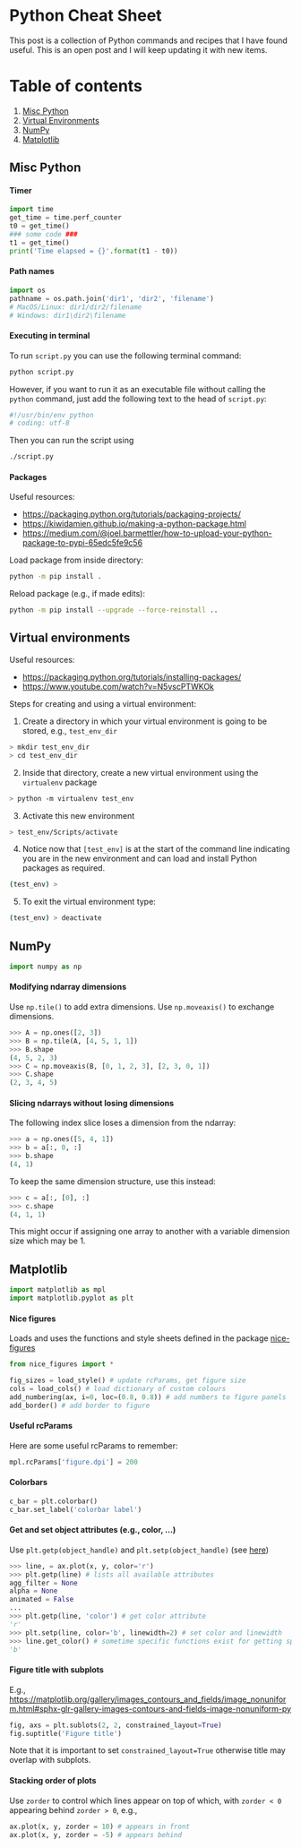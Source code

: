 # Python Cheat Sheet

This post is a collection of Python commands and recipes that I have found useful. This is an open post and I will keep updating it with new items.

# Table of contents
1. [Misc Python](#MiscPython)
2. [Virtual Environments](#VirtualEnvironments)
3. [NumPy](#NumPy)
4. [Matplotlib](#Matplotlib)

## Misc Python <a name="MiscPython"></a>

#### Timer

```python
import time
get_time = time.perf_counter
t0 = get_time()
### some code ###
t1 = get_time()
print('Time elapsed = {}'.format(t1 - t0))
```

#### Path names
```python
import os
pathname = os.path.join('dir1', 'dir2', 'filename')
# MacOS/Linux: dir1/dir2/filename
# Windows: dir1\dir2\filename
```

#### Executing in terminal
To run ```script.py``` you can use the following terminal command:
```bash
python script.py
```
However, if you want to run it as an executable file without calling the ```python``` command, just add the following text to the head of ```script.py```:
```python
#!/usr/bin/env python
# coding: utf-8
```
Then you can run the script using
```bash
./script.py
```

#### Packages
Useful resources:
- https://packaging.python.org/tutorials/packaging-projects/
- https://kiwidamien.github.io/making-a-python-package.html
- https://medium.com/@joel.barmettler/how-to-upload-your-python-package-to-pypi-65edc5fe9c56

Load package from inside directory:
```bash
python -m pip install .
```

Reload package (e.g., if made edits):
```bash
python -m pip install --upgrade --force-reinstall ..
```

## Virtual environments <a name="VirtualEnvironments"></a>
Useful resources:
- https://packaging.python.org/tutorials/installing-packages/
- https://www.youtube.com/watch?v=N5vscPTWKOk

Steps for creating and using a virtual environment:
1. Create a directory in which your virtual environment is going to be stored, e.g., ```test_env_dir```
```bash
> mkdir test_env_dir
> cd test_env_dir
```
2. Inside that directory, create a new virtual environment using the ```virtualenv``` package
```bash
> python -m virtualenv test_env
```
3. Activate this new environment
```bash
> test_env/Scripts/activate
```
4. Notice now that `[test_env]` is at the start of the command line indicating you are in the new environment and can load and install Python packages as required.
```bash
(test_env) >
```
5. To exit the virtual environment type:
```bash
(test_env) > deactivate
```


## NumPy <a name="NumPy"></a>
```python
import numpy as np
```

#### Modifying ndarray dimensions
Use ```np.tile()``` to add extra dimensions.
Use ```np.moveaxis()``` to exchange dimensions.
```python
>>> A = np.ones([2, 3])
>>> B = np.tile(A, [4, 5, 1, 1])
>>> B.shape
(4, 5, 2, 3)
>>> C = np.moveaxis(B, [0, 1, 2, 3], [2, 3, 0, 1])
>>> C.shape
(2, 3, 4, 5)
```

#### Slicing ndarrays without losing dimensions
The following index slice loses a dimension from the ndarray:
```python
>>> a = np.ones([5, 4, 1])
>>> b = a[:, 0, :]
>>> b.shape
(4, 1)
```
To keep the same dimension structure, use this instead:
```python
>>> c = a[:, [0], :]
>>> c.shape
(4, 1, 1)
```
This might occur if assigning one array to another with a variable dimension size which may be 1.


## Matplotlib <a name="Matplotlib"></a>

```python
import matplotlib as mpl
import matplotlib.pyplot as plt
```

#### Nice figures
Loads and uses the functions and style sheets defined in the package [nice-figures](https://github.com/Rob217/nice-figures)
```python
from nice_figures import *

fig_sizes = load_style() # update rcParams, get figure size
cols = load_cols() # load dictionary of custom colours
add_numbering(ax, i=0, loc=(0.8, 0.8)) # add numbers to figure panels
add_border() # add border to figure
```

#### Useful rcParams
Here are some useful rcParams to remember:
```python
mpl.rcParams['figure.dpi'] = 200
```

#### Colorbars
```python
c_bar = plt.colorbar()
c_bar.set_label('colorbar label')
```

#### Get and set object attributes (e.g., color, ...)
Use ```plt.getp(object_handle)``` and ```plt.setp(object_handle)``` (see [here](https://matplotlib.org/3.1.0/gallery/misc/set_and_get.html))
```python
>>> line, = ax.plot(x, y, color='r')
>>> plt.getp(line) # lists all available attributes
agg_filter = None
alpha = None
animated = False
...
>>> plt.getp(line, 'color') # get color attribute
'r'
>>> plt.setp(line, color='b', linewidth=2) # set color and linewidth
>>> line.get_color() # sometime specific functions exist for getting specific attributes
'b'
```

#### Figure title with subplots
E.g., https://matplotlib.org/gallery/images_contours_and_fields/image_nonuniform.html#sphx-glr-gallery-images-contours-and-fields-image-nonuniform-py
```python
fig, axs = plt.sublots(2, 2, constrained_layout=True)
fig.suptitle('Figure title')
```
Note that it is important to set ```constrained_layout=True``` otherwise title may overlap with subplots.

#### Stacking order of plots
Use ```zorder``` to control which lines appear on top of which, with ```zorder < 0``` appearing behind ```zorder > 0```, e.g.,
```python
ax.plot(x, y, zorder = 10) # appears in front
ax.plot(x, y, zorder = -5) # appears behind
```
